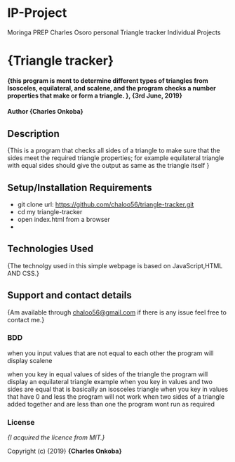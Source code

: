 # IP-Project
Moringa PREP Charles Osoro personal Triangle tracker Individual Projects
# {Triangle tracker}
#### {this program is ment to determine different types of triangles from Isosceles, equilateral, and scalene, and the program checks a number properties that make or form a triangle. }, {3rd June, 2019}
#### Author  **{Charles Onkoba}**
## Description
{This is a program that checks all sides of a triangle to make sure that the sides meet the required triangle properties; for example equilateral triangle with equal sides should give the output as same as the triangle itself  }
## Setup/Installation Requirements
* git clone url: https://github.com/chaloo56/triangle-tracker.git
* cd my triangle-tracker
* open index.html from a browser
* 

## Technologies Used
{The technolgy used in this simple webpage is based on JavaScript,HTML AND CSS.}
## Support and contact details
{Am available through chaloo56@gmail.com if there is any issue feel free to contact me.}

### BDD

 
when you input values that are not equal to each other the program will display scalene

when you key in equal values of sides of the triangle the program will display an equilateral triangle example 
when you key in values and two sides are equal that is basically an isosceles triangle 
when you key in values that have 0 and less the program will not work
when two sides of a triangle added together and are less than one the program wont run as required  
### License
*{I acquired the licence from MIT.}*

Copyright (c) {2019} **{Charles Onkoba}**